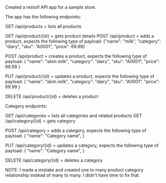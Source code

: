 Created a restufl API app for a sample store.

The app has the following endpoints:

GET /api/products = lists all products 

GET /api/product/{id} = gets product details POST /api/product = adds a product, expects the following type of payload: 
{"name": "milk", "category": "diary", "sku": "A0001", "price": 69.99}

POST /api/product = creates a product, expects the following type of payload: 
{ "name": "skim milk", "category": "dairy", "sku": "A0001", "price": 69.99 }

PUT /api/product/{id} = updates a product, expects the following type of payload: 
{ "name": "skim milk", "category": "dairy", "sku": "A0001", "price": 69.99 }

DELETE /api/product/{id} = deletes a product

Category endpoints:

GET /api/categories = lists all categories and related products 
GET /api/category/{id} = gets category 

POST /api/category = adds a category, expects the following type of payload: 
{ "name": "Category name", }

PUT /api/category/{id} = updates a category, expects the following type of payload: 
{ "name": "Category name", }

DELETE /api/category/{id} = deletes a category

NOTE: I made a mistake and created one to many product category relationship instead of many to many. I didn't have time to fix that.

